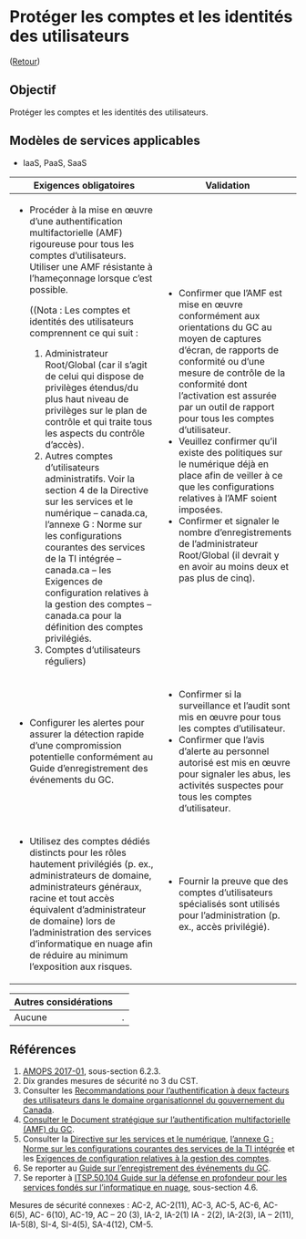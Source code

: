 # Protéger les comptes et les identités des utilisateurs

([Retour](../README.md))

## Objectif

Protéger les comptes et les identités des utilisateurs.

## Modèles de services applicables

- IaaS, PaaS, SaaS

| Exigences obligatoires                                                                                                                                                                                                                                                                                                                                                                                                                                                                                                                                                                                                                                                                                                                                                                                                                                          | Validation                                                                                                                                                                                                                                                                                                                                                                                                                                                                                                                                                                                                                                                                                                                                                  |
| --------------------------------------------------------------------------------------------------------------------------------------------------------------------------------------------------------------------------------------------------------------------------------------------------------------------------------------------------------------------------------------------------------------------------------------------------------------------------------------------------------------------------------------------------------------------------------------------------------------------------------------------------------------------------------------------------------------------------------------------------------------------------------------------------------------------------------------------------------------- | ----------------------------------------------------------------------------------------------------------------------------------------------------------------------------------------------------------------------------------------------------------------------------------------------------------------------------------------------------------------------------------------------------------------------------------------------------------------------------------------------------------------------------------------------------------------------------------------------------------------------------------------------------------------------------------------------------------------------------------------------------------- |
| <ul><li>Procéder à la mise en œuvre d’une authentification multifactorielle (AMF) rigoureuse pour tous les comptes d’utilisateurs. Utiliser une AMF résistante à l’hameçonnage lorsque c’est possible.<p>((Nota : Les comptes et identités des utilisateurs comprennent ce qui suit :<ol><li>Administrateur Root/Global (car il s’agit de celui qui dispose de privilèges étendus/du plus haut niveau de privilèges sur le plan de contrôle et qui traite tous les aspects du contrôle d’accès).</li><li>Autres comptes d’utilisateurs administratifs. Voir la section 4 de la Directive sur les services et le numérique – canada.ca, l’annexe G : Norme sur les configurations courantes des services de la TI intégrée – canada.ca – les Exigences de configuration relatives à la gestion des comptes – canada.ca pour la définition des comptes privilégiés.</li><li>Comptes d’utilisateurs réguliers)</li></ol></p></li></ul> | <ul><li>Confirmer que l’AMF est mise en œuvre conformément aux orientations du GC au moyen de captures d’écran, de rapports de conformité ou d’une mesure de contrôle de la conformité dont l’activation est assurée par un outil de rapport pour tous les comptes d’utilisateur.</li><li>Veuillez confirmer qu’il existe des politiques sur le numérique déjà en place afin de veiller à ce que les configurations relatives à l’AMF soient imposées.</li><li>Confirmer et signaler le nombre d’enregistrements de l’administrateur Root/Global (il devrait y en avoir au moins deux et pas plus de cinq).</li></ul> |
| <ul><li>Configurer les alertes pour assurer la détection rapide d’une compromission potentielle conformément au Guide d’enregistrement des événements du GC.</li></ul>                                                                                                                                                                                                                                                                                                                                                                                                                                                                                                                                                                                                                                                                                          | <ul><li>Confirmer si la surveillance et l’audit sont mis en œuvre pour tous les comptes d’utilisateur.</li><li>Confirmer que l’avis d’alerte au personnel autorisé est mis en œuvre pour signaler les abus, les activités suspectes pour tous les comptes d’utilisateur.</li></ul>                                                                                                                                                                                                                                                                                                                                                                                                                                                                          |
| <ul><li>Utilisez des comptes dédiés distincts pour les rôles hautement privilégiés (p. ex., administrateurs de domaine, administrateurs généraux, racine et tout accès équivalent d’administrateur de domaine) lors de l’administration des services d’informatique en nuage afin de réduire au minimum l’exposition aux risques.</li></ul>                                                                                                                                                                                                                                                                                                                                                                                                                                                                                                                                                                                                                                                                                                                   | <ul><li>Fournir la preuve que des comptes d’utilisateurs spécialisés sont utilisés pour l’administration (p. ex., accès privilégié).</li></ul>                                                                                                                                                                                                                                                                                                                                                                                                                                                                                                                                                                                                              |

| Autres considérations |     |
| --------------------- | --- |
| Aucune                | .   |

## Références

1. [AMOPS 2017-01](https://www.canada.ca/en/treasury-board-secretariat/services/access-information-privacy/security-identity-management/direction-secure-use-commercial-cloud-services-spin.html), sous-section 6.2.3.
2. Dix grandes mesures de sécurité no 3 du CST.
3. Consulter les [Recommandations pour l’authentification à deux facteurs des utilisateurs dans le domaine organisationnel du gouvernement du Canada](https://intranet.canada.ca/wg-tg/rtua-rafu-eng.asp).
4. [Consulter le Document stratégique sur l’authentification multifactorielle (AMF) du GC](https://www.gcpedia.gc.ca/gcwiki/images/9/9e/GC_MFA_Strategy.pdf).
5. Consulter la [Directive sur les services et le numérique](https://www.tbs-sct.canada.ca/pol/doc-fra.aspx?id=32601), [l’annexe G : Norme sur les configurations courantes des services de la TI intégrée](https://www.tbs-sct.canada.ca/pol/doc-fra.aspx?id=32713) et les [Exigences de configuration relatives à la gestion des comptes](https://www.canada.ca/fr/gouvernement/systeme/gouvernement-numerique/politiques-normes/configurations-courantes-services-ti-integree/comptes.html).
6. Se reporter au [Guide sur l’enregistrement des événements du GC](https://www.gcpedia.gc.ca/gcwiki/images/e/e3/GC_Event_Logging_Strategy.pdf).
7. Se reporter à [ITSP.50.104 Guide sur la défense en profondeur pour les services fondés sur l’informatique en nuage](https://cyber.gc.ca/fr/orientation/guide-sur-la-defense-en-profondeur-pour-les-services-fondes-sur-linfonuagique-itsp50104), sous-section 4.6.

Mesures de sécurité connexes : AC-2, AC-2(11), AC-3, AC-5, AC-6, AC- 6(5), AC- 6(10), AC-19, AC – 20 (3), IA-2, IA-2(1)
IA - 2(2), IA-2(3), IA – 2(11), IA-5(8), SI-4, SI-4(5), SA-4(12), CM-5.
